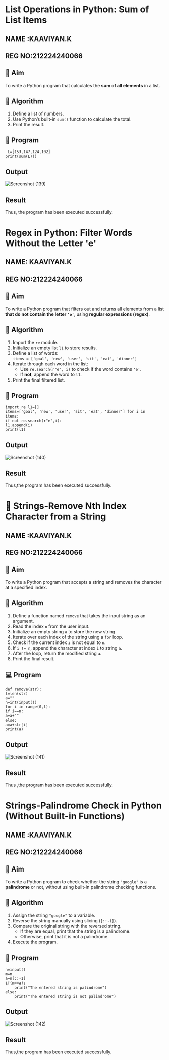# List Operations in Python: Sum of List Items
## NAME :KAAVIYAN.K
## REG NO:212224240066
## 🎯 Aim
To write a Python program that calculates the **sum of all elements** in a list.

## 🧠 Algorithm
1. Define a list of numbers.
2. Use Python’s built-in `sum()` function to calculate the total.
3. Print the result.

## 🧾 Program
```
 L=[153,147,124,102] 
print(sum(L)))
```

## Output
![Screenshot (139)](https://github.com/user-attachments/assets/d732e3a8-dadb-4ab4-91c7-c4c18b31bd03)

## Result
Thus, the program has been executed successfully.

# Regex in Python: Filter Words Without the Letter 'e'

## NAME: KAAVIYAN.K
## REG NO:212224240066
## 🎯 Aim
To write a Python program that filters out and returns all elements from a list **that do not contain the letter `'e'`**, using **regular expressions (regex)**.

## 🧠 Algorithm
1. Import the `re` module.
2. Initialize an empty list `l1` to store results.
3. Define a list of words:  
   `items = ['goal', 'new', 'user', 'sit', 'eat', 'dinner']`
4. Iterate through each word in the list:
   - Use `re.search(r"e", i)` to check if the word contains `'e'`.
   - If **not**, append the word to `l1`.
5. Print the final filtered list.

## 🧾 Program
```
import re l1=[] 
items=['goal', 'new', 'user', 'sit', 'eat', 'dinner'] for i in 
items: 
if not re.search(r"e",i): 
l1.append(i) 
print(l1)
```
## Output
![Screenshot (140)](https://github.com/user-attachments/assets/f2d132bc-1988-4d51-957a-ca53442d39e9)

## Result
Thus,the program has been executed successfully.

# 🧹 Strings-Remove Nth Index Character from a String
## NAME :KAAVIYAN.K
## REG NO:212224240066
## 🎯 Aim
To write a Python program that accepts a string and removes the character at a specified index.

## 🧠 Algorithm
1. Define a function named `remove` that takes the input string as an argument.
2. Read the index `n` from the user input.
3. Initialize an empty string `a` to store the new string.
4. Iterate over each index of the string using a `for` loop.
5. Check if the current index `i` is not equal to `n`.
6. If `i != n`, append the character at index `i` to string `a`.
7. After the loop, return the modified string `a`.
8. Print the final result.

## 💻 Program
```
def remove(str): 
l=len(str) 
a="" 
n=int(input()) 
for i in range(0,l): 
if i==n: 
a=a+"" 
else: 
a=a+str[i] 
print(a)
```
## Output
![Screenshot (141)](https://github.com/user-attachments/assets/f89595cc-e4bb-4fa1-a9ca-8eb4a39ad76a)

## Result
Thus ,the program has been executed successfully.

# Strings-Palindrome Check in Python (Without Built-in Functions)
## NAME :KAAVIYAN.K
## REG NO:212224240066
## 🎯 Aim
To write a Python program to check whether the string `"google"` is a **palindrome** or not, without using built-in palindrome checking functions.

## 🧠 Algorithm
1. Assign the string `"google"` to a variable.
2. Reverse the string manually using slicing (`[::-1]`).
3. Compare the original string with the reversed string.
   - If they are equal, print that the string is a palindrome.
   - Otherwise, print that it is not a palindrome.
4. Execute the program.

## 🧾 Program
```
n=input()
m=n
a=n[::-1]
if(m==a):
    print("The entered string is palindrome")
else:
    print("The entered string is not palindrome")
```
## Output
![Screenshot (142)](https://github.com/user-attachments/assets/37a520cc-8193-4412-9175-8e9641a46eb6)

## Result
Thus,the program has been executed successfully.




